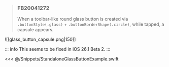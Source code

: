 > ### FB20041272
>
> When a toolbar-like round glass button is created via `.buttonStyle(.glass)` + `.buttonBorderShape(.circle)`, while tapped, a capsule appears.

![[glass_button_capsule.png|150]]

::: info
This seems to be fixed in iOS 26.1 Beta 2.
:::

<<< @/Snippets/StandaloneGlassButtonExample.swift